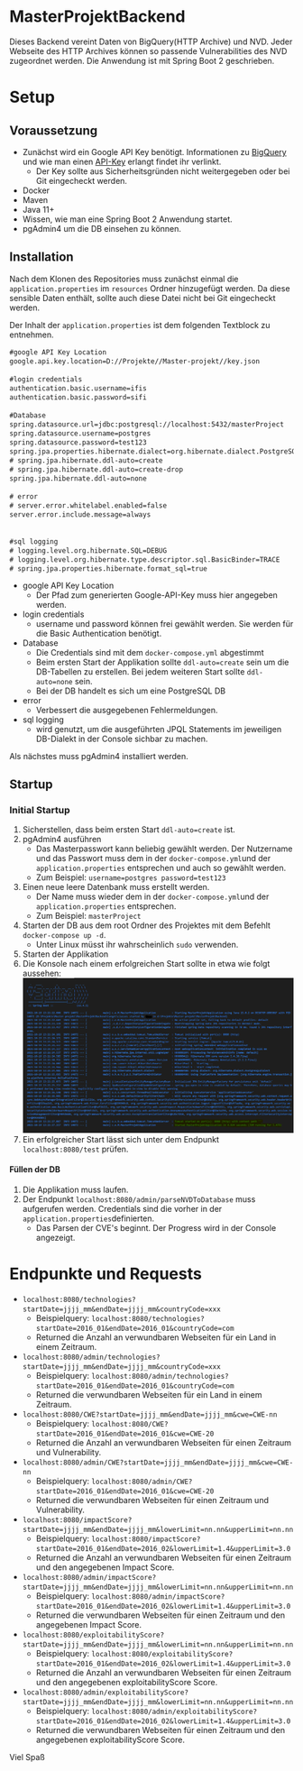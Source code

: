 # MasterProjektBackend
Dieses Backend vereint Daten von BigQuery(HTTP Archive) und NVD.
Jeder Webseite des HTTP Archives können so passende Vulnerabilities des NVD zugeordnet werden. Die Anwendung ist mit Spring Boot 2 geschrieben.

# Setup
## Voraussetzung
- Zunächst wird ein Google API Key benötigt. Informationen zu [BigQuery](https://github.com/HTTPArchive/httparchive.org/blob/main/docs/gettingstarted_bigquery.md) und wie man einen [API-Key](https://cloud.google.com/docs/authentication/getting-started) erlangt findet ihr verlinkt.
    - Der Key sollte aus Sicherheitsgründen nicht weitergegeben oder bei Git eingecheckt werden.
- Docker
- Maven 
- Java 11+
- Wissen, wie man eine Spring Boot 2 Anwendung startet.
- pgAdmin4 um die DB einsehen zu können.

## Installation
Nach dem Klonen des Repositories muss zunächst einmal die `application.properties` im `resources` Ordner hinzugefügt werden. Da diese sensible Daten enthält, sollte auch diese Datei nicht bei Git eingecheckt werden.

Der Inhalt der `application.properties` ist dem folgenden Textblock zu entnehmen.


```
#google API Key Location
google.api.key.location=D://Projekte//Master-projekt//key.json

#login credentials
authentication.basic.username=ifis
authentication.basic.password=sifi

#Database
spring.datasource.url=jdbc:postgresql://localhost:5432/masterProject
spring.datasource.username=postgres
spring.datasource.password=test123
spring.jpa.properties.hibernate.dialect=org.hibernate.dialect.PostgreSQLDialect
# spring.jpa.hibernate.ddl-auto=create
# spring.jpa.hibernate.ddl-auto=create-drop
spring.jpa.hibernate.ddl-auto=none

# error
# server.error.whitelabel.enabled=false
server.error.include.message=always


#sql logging 
# logging.level.org.hibernate.SQL=DEBUG
# logging.level.org.hibernate.type.descriptor.sql.BasicBinder=TRACE
# spring.jpa.properties.hibernate.format_sql=true 
```

- google API Key Location
    - Der Pfad zum generierten Google-API-Key muss hier angegeben werden.
- login credentials
    - username und password können frei gewählt werden. Sie werden für die Basic Authentication benötigt.
- Database
    - Die Credentials sind mit dem `docker-compose.yml` abgestimmt
    - Beim ersten Start der Applikation sollte `ddl-auto=create` sein um die DB-Tabellen zu erstellen. Bei jedem weiteren Start sollte `ddl-auto=none` sein.
    - Bei der DB handelt es sich um eine PostgreSQL DB
- error
    - Verbessert die ausgegebenen Fehlermeldungen.
- sql logging
    - wird genutzt, um die ausgeführten JPQL Statements im jeweiligen DB-Dialekt in der Console sichbar zu machen. 

Als nächstes muss pgAdmin4 installiert werden.
## Startup

### Initial Startup

1. Sicherstellen, dass beim ersten Start `ddl-auto=create` ist.
2. pgAdmin4 ausführen
    - Das Masterpasswort kann beliebig gewählt werden. Der Nutzername und das Passwort muss dem in der `docker-compose.yml`und der `application.properties` entsprechen und auch so gewählt werden.
    - Zum Beispiel: `username=postgres
    password=test123`
3. Einen neue leere Datenbank muss erstellt werden.
    - Der Name muss wieder dem in der `docker-compose.yml`und der `application.properties` entsprechen.
    - Zum Beispiel: `masterProject`
4. Starten der DB aus dem root Ordner des Projektes mit dem Befehlt `docker-compose up -d`.
    - Unter Linux müsst ihr wahrscheinlich `sudo` verwenden.
5. Starten der Applikation
6. Die Konsole nach einem erfolgreichen Start sollte in etwa wie folgt aussehen: ![startup-success](startUpSuccess.PNG)
7. Ein erfolgreicher Start lässt sich unter dem Endpunkt `localhost:8080/test` prüfen.

#### Füllen der DB
1. Die Applikation muss laufen.
2. Der Endpunkt `localhost:8080/admin/parseNVDToDatabase` muss aufgerufen werden. Credentials sind die vorher in der `application.properties`definierten.
    - Das Parsen der CVE's beginnt. Der Progress wird in der Console angezeigt.

# Endpunkte und Requests
- `localhost:8080/technologies?startDate=jjjj_mm&endDate=jjjj_mm&countryCode=xxx`
    - Beispielquery: `localhost:8080/technologies?startDate=2016_01&endDate=2016_01&countryCode=com`
    - Returned die Anzahl an verwundbaren Webseiten für ein Land in einem Zeitraum.
- `localhost:8080/admin/technologies?startDate=jjjj_mm&endDate=jjjj_mm&countryCode=xxx`
    - Beispielquery: `localhost:8080/admin/technologies?startDate=2016_01&endDate=2016_01&countryCode=com`
    - Returned die verwundbaren Webseiten für ein Land in einem Zeitraum.
- `localhost:8080/CWE?startDate=jjjj_mm&endDate=jjjj_mm&cwe=CWE-nn`
    - Beispielquery: `localhost:8080/CWE?startDate=2016_01&endDate=2016_01&cwe=CWE-20`
    - Returned die Anzahl an verwundbaren Webseiten für einen Zeitraum und Vulnerability.
- `localhost:8080/admin/CWE?startDate=jjjj_mm&endDate=jjjj_mm&cwe=CWE-nn`
    - Beispielquery: `localhost:8080/admin/CWE?startDate=2016_01&endDate=2016_01&cwe=CWE-20`
    - Returned die verwundbaren Webseiten für einen Zeitraum und Vulnerability.
- `localhost:8080/impactScore?startDate=jjjj_mm&endDate=jjjj_mm&lowerLimit=nn.nn&upperLimit=nn.nn`
    - Beispielquery: `localhost:8080/impactScore?startDate=2016_01&endDate=2016_02&lowerLimit=1.4&upperLimit=3.0`
    - Returned die Anzahl an verwundbaren Webseiten für einen Zeitraum und den angegebenen Impact Score.
- `localhost:8080/admin/impactScore?startDate=jjjj_mm&endDate=jjjj_mm&lowerLimit=nn.nn&upperLimit=nn.nn`
    - Beispielquery: `localhost:8080/admin/impactScore?startDate=2016_01&endDate=2016_02&lowerLimit=1.4&upperLimit=3.0`
    - Returned die verwundbaren Webseiten für einen Zeitraum und den angegebenen Impact Score.
- `localhost:8080/exploitabilityScore?startDate=jjjj_mm&endDate=jjjj_mm&lowerLimit=nn.nn&upperLimit=nn.nn`
    - Beispielquery: `localhost:8080/exploitabilityScore?startDate=2016_01&endDate=2016_02&lowerLimit=1.4&upperLimit=3.0`
    - Returned die Anzahl an verwundbaren Webseiten für einen Zeitraum und den angegebenen exploitabilityScore Score.
- `localhost:8080/admin/exploitabilityScore?startDate=jjjj_mm&endDate=jjjj_mm&lowerLimit=nn.nn&upperLimit=nn.nn`
    - Beispielquery: `localhost:8080/admin/exploitabilityScore?startDate=2016_01&endDate=2016_02&lowerLimit=1.4&upperLimit=3.0`
    - Returned die verwundbaren Webseiten für einen Zeitraum und den angegebenen exploitabilityScore Score.

Viel Spaß

